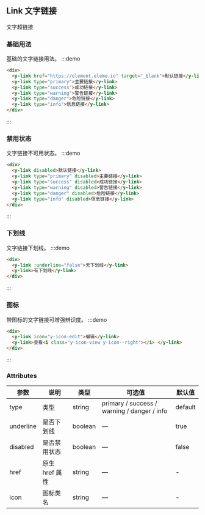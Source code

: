 ## Link 文字链接

文字超链接

### 基础用法
基础的文字链接用法。
:::demo
```html
<div>
  <y-link href="https://element.eleme.io" target="_blank">默认链接</y-link>
  <y-link type="primary">主要链接</y-link>
  <y-link type="success">成功链接</y-link>
  <y-link type="warning">警告链接</y-link>
  <y-link type="danger">危险链接</y-link>
  <y-link type="info">信息链接</y-link>
</div>
```
:::

### 禁用状态
文字链接不可用状态。
:::demo
```html
<div>
  <y-link disabled>默认链接</y-link>
  <y-link type="primary" disabled>主要链接</y-link>
  <y-link type="success" disabled>成功链接</y-link>
  <y-link type="warning" disabled>警告链接</y-link>
  <y-link type="danger" disabled>危险链接</y-link>
  <y-link type="info" disabled>信息链接</y-link>
</div>
```
:::

### 下划线
文字链接下划线。
:::demo
```html
<div>
  <y-link :underline="false">无下划线</y-link>
  <y-link>有下划线</y-link>
</div>
```
:::

### 图标

带图标的文字链接可增强辨识度。
:::demo
```html
<div>
  <y-link icon="y-icon-edit">编辑</y-link>
  <y-link>查看<i class="y-icon-view y-icon--right"></i> </y-link>
</div>
```
:::

### Attributes

| 参数           | 说明                           | 类型      | 可选值                               | 默认值  |
| -------------- | ------------------------------ | --------- | ------------------------------------ | ------- |
| type           | 类型                   | string  | primary / success / warning / danger / info | default |
| underline      | 是否下划线                         | boolean | —                                    | true    |
| disabled       | 是否禁用状态                       | boolean | —                                    | false   |
| href           | 原生 href 属性                     | string  | —                                    | -       |
| icon           | 图标类名                       | string  | —                                    | -       |
